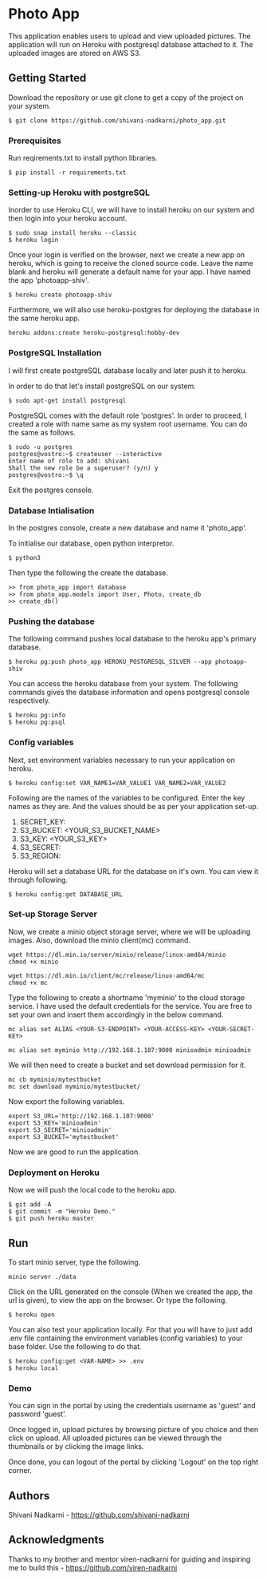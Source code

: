 # Photo App
This application enables users to upload and view uploaded pictures. The application will run on Heroku with postgresql database attached to it. The uploaded images are stored on AWS S3.

## Getting Started
Download the repository or use git clone to get a copy of the project on your system.
```
$ git clone https://github.com/shivani-nadkarni/photo_app.git
```
### Prerequisites
Run reqirements.txt to install python libraries.
```
$ pip install -r requirements.txt
```
### Setting-up Heroku with postgreSQL
Inorder to use Heroku CLI, we will have to install heroku on our system and then login into your heroku account.
```
$ sudo snap install heroku --classic
$ heroku login
```
Once your login is verified on the browser, next we create a new app on heroku, which is going to receive the cloned source code. Leave the name blank and heroku will generate a default name for your app. I have named the app 'photoapp-shiv'.
```
$ heroku create photoapp-shiv
```
Furthermore, we will also use heroku-postgres for deploying the database in the same heroku app.
```
heroku addons:create heroku-postgresql:hobby-dev
```
### PostgreSQL Installation
I will first create postgreSQL database locally and later push it to heroku.

In order to do that let's install postgreSQL on our system.
```
$ sudo apt-get install postgresql
```
PostgreSQL comes with the default role 'postgres'. In order to proceed, I created a role with name same as my system root username. You can do the same as follows.
```
$ sudo -u postgres
postgres@vostro:~$ createuser --interactive
Enter name of role to add: shivani
Shall the new role be a superuser? (y/n) y
postgres@vostro:~$ \q
```
Exit the postgres console.

### Database Intialisation
In the postgres console, create a new database and name it 'photo_app'.
 
To initialise our database, open python interpretor.
```
$ python3
```
Then type the following the create the database.
```
>> from photo_app import database
>> from photo_app.models import User, Photo, create_db
>> create_db()
```
### Pushing the database
The following command pushes local database to the heroku app's primary database.
```
$ heroku pg:push photo_app HEROKU_POSTGRESQL_SILVER --app photoapp-shiv
```
You can access the heroku database from your system. The following commands gives the database information and opens postgresql console respectively.
```
$ heroku pg:info
$ heroku pg:psql
```
### Config variables
Next, set environment variables necessary to run your application on heroku.
```
$ heroku config:set VAR_NAME1=VAR_VALUE1 VAR_NAME2=VAR_VALUE2
```
Following are the names of the variables to be configured. Enter the key names as they are. And the values should be as per your application set-up.

1. SECRET_KEY: <YOUR APPLICATION SECRET KEY>
2. S3_BUCKET:  <YOUR_S3_BUCKET_NAME>
3. S3_KEY:     <YOUR_S3_KEY>
4. S3_SECRET:  <YOUR S3_SECRET>
5. S3_REGION:  <YOUR S3_REGION>

Heroku will set a database URL for the database on it's own. You can view it through following.
```
$ heroku config:get DATABASE_URL
```
### Set-up Storage Server
Now, we create a minio object storage server, where we will be uploading images. Also, download the minio client(mc) command.
```
wget https://dl.min.io/server/minio/release/linux-amd64/minio
chmod +x minio

wget https://dl.min.io/client/mc/release/linux-amd64/mc
chmod +x mc
```
Type the following to create a shortname 'myminio' to the cloud storage service. I have used the default credentials for the service. You are free to set your own and insert them accordingly in the below command.
```
mc alias set ALIAS <YOUR-S3-ENDPOINT> <YOUR-ACCESS-KEY> <YOUR-SECRET-KEY> 

mc alias set myminio http://192.168.1.107:9000 minioadmin minioadmin
```
We will then need to create a bucket and set download permission for it.
```
mc cb myminio/mytestbucket
mc set download myminio/mytestbucket/
```
Now export the following variables.
```
export S3_URL='http://192.168.1.107:9000'
export S3_KEY='minioadmin'
export S3_SECRET='minioadmin'
export S3_BUCKET='mytestbucket'
```
Now we are good to run the application.

### Deployment on Heroku
Now we will push the local code to the heroku app.
```
$ git add -A
$ git commit -m "Heroku Demo."
$ git push heroku master
```
## Run
To start minio server, type the following.
```
minio server ./data 
```
Click on the URL generated on the console (When we created the app, the url is given), to view the app on the browser. Or type the following.
```
$ heroku open
```
You can also test your application locally. For that you will have to just add .env file containing the environment variables (config variables) to your base folder. Use the following to do that. 
```
$ heroku config:get <VAR-NAME> >> .env
$ heroku local
```
### Demo
You can sign in the portal by using the credentials username as 'guest' and password 'guest'.

Once logged in, upload pictures by browsing picture of you choice and then click on upload.
All uploaded pictures can be viewed through the thumbnails or by clicking the image links.

Once done, you can logout of the portal by clicking 'Logout' on the top right corner. 
## Authors
Shivani Nadkarni - https://github.com/shivani-nadkarni
## Acknowledgments
Thanks to my brother and mentor viren-nadkarni for guiding and inspiring me to build this - https://github.com/viren-nadkarni
